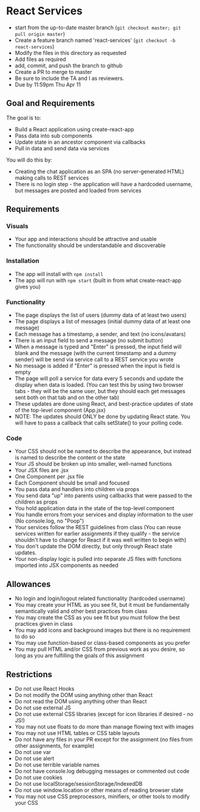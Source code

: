 # React Services
* start from the up-to-date master branch (`git checkout master; git pull origin master`)
* Create a feature branch named 'react-services' (`git checkout -b react-services`)
* Modify the files in this directory as requested
* Add files as required
* add, commit, and push the branch to github
* Create a PR to merge to master
* Be sure to include the TA and I as reviewers.  
* Due by 11:59pm Thu Apr 11

## Goal and Requirements

The goal is to:
* Build a React application using create-react-app
* Pass data into sub components
* Update state in an ancestor component via callbacks
* Pull in data and send data via services

You will do this by:
* Creating the chat application as an SPA (no server-generated HTML) making calls to REST services
* There is no login step - the application will have a hardcoded username, but messages are posted and loaded from services

## Requirements

### Visuals

* Your app and interactions should be attractive and usable
* The functionality should be understandable and discoverable

### Installation
* The app will install with `npm install`
* The app will run with `npm start` (built in from what create-react-app gives you)

### Functionality
* The page displays the list of users (dummy data of at least two users)
* The page displays a list of messages (initial dummy data of at least one message)
* Each message has a timestamp, a sender, and text (no icons/avatars)
* There is an input field to send a message (no submit button)
* When a message is typed and "Enter" is pressed, the input field will blank and the message (with the current timestamp and a dummy sender) will be send via service call to a REST service you wrote
* No message is added if "Enter" is pressed when the input is field is empty
* The page will poll a service for data every 5 seconds and update the display when data is loaded.  (You can test this by using two browser tabs - they will be the same user, but they should each get messages sent both on that tab and on the other tab)
* These updates are done using React, and best-practice updates of state of the top-level component (App.jsx)
* NOTE: The updates should ONLY be done by updating React state.  You will have to pass a callback that calls setState() to your polling code.

### Code
* Your CSS should not be named to describe the appearance, but instead is named to describe the content or the state
* Your JS should be broken up into smaller, well-named functions
* Your JSX files are .jsx
* One Component per .jsx file
* Each Component should be small and focused
* You pass data and handlers into children via props
* You send data "up" into parents using callbacks that were passed to the children as props
* You hold application data in the state of the top-level component
* You handle errors from your services and display information to the user (No console.log, no "Poop")
* Your services follow the REST guidelines from class (You can reuse services written for earlier assignments if they qualify - the service shouldn't have to change for React if it was well written to begin with)
* You don't update the DOM directly, but only through React state updates.
* Your non-display logic is pulled into separate JS files with functions imported into JSX components as needed

## Allowances
* No login and login/logout related functionality (hardcoded username)
* You may create your HTML as you see fit, but it must be fundamentally semantically valid and other best practices from class
* You may create the CSS as you see fit but you must follow the best practices given in class
* You may add icons and background images but there is no requirement to do so
* You may use function-based or class-based components as you prefer
* You may pull HTML and/or CSS from previous work as you desire, so long as you are fulfilling the goals of this assignment

## Restrictions
* Do not use React Hooks
* Do not modify the DOM using anything other than React
* Do not read the DOM using anything other than React
* Do not use external JS
* Do not use external CSS libraries (except for icon libraries if desired - no JS!)
* You may not use floats to do more than manage flowing text with images
* You may not use HTML tables or CSS table layouts
* Do not have any files in your PR except for the assignment (no files from other assignments, for example)
* Do not use var
* Do not use alert
* Do not use terrible variable names
* Do not have console.log debugging messages or commented out code
* Do not use cookies
* Do not use localStorage/sessionStorage/IndexedDB
* Do not use window.location or other means of reading browser state
* You may not use CSS preprocessors, minifiers, or other tools to modify your CSS
